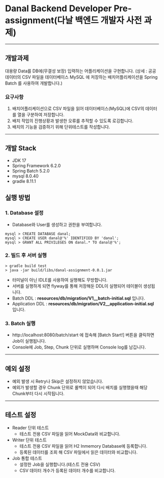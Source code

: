 # Danal Backend Developer Pre-assignment(다날 백엔드 개발자 사전 과제)

---

## 개발과제
대용량 Data를 DB에(무결성 보장) 입력하는 어플리케이션을 구현합니다.
(상세 : 공공데이터의 CSV 파일을 데이터베이스 MySQL 에 저장하는 배치어플리케이션을 Spring Batch 를 사용하여 개발합니다.)

### 요구사항
1. 배치어플리케이션으로 CSV 파일을 읽어 데이터베이스(MySQL)에 CSV의 데이터를 열을 구분하여 저장합니다.
2. 배치 작업의 진행상황과 발생한 오류를 추적할 수 있도록 로깅합니다.
3. 배치의 기능을 검증하기 위해 단위테스트를 작성합니다.

---

## 개발 Stack
- JDK 17
- Spring Framework 6.2.0
- Spring Batch 5.2.0
- mysql 8.0.40
- gradle 8.11.1

## 실행 방법
### 1. Database 설정
- Database와 User를 생성하고 권한을 부여합니다.
```
mysql > CREATE DATABASE danal;
mysql > CREATE USER danal@'%' IDENTIFIED BY 'danal';
mysql > GRANT ALL PRIVILEGES ON danal.* TO danal@'%';
```

### 2. 빌드 후 서버 실행
```
> gradle build test
> java -jar build/libs/danal-assignment-0.0.1.jar
```
- 터미널이 아닌 IDLE를 사용하여 실행해도 무방합니다.
- 서버를 실행하게 되면 flyway를 통해 저장해둔 DDL이 실행되어 테이블이 생성됩니다.
- Batch DDL : **resources/db/migration/V1__batch-initial.sql** 입니다.
- Application DDL : **resources/db/migration/V2__application-initial.sql** 입니다.

### 3. Batch 실행
- http://localhost:8080/batch/start 에 접속해 [Batch Start!] 버튼을 클릭하면 Job이 실행됩니다.
- Console에 Job, Step, Chunk 단위로 실행하며 Console log를 남깁니다.

---

## 예외 설정
- 예외 발생 시 Retry나 Skip은 설정하지 않았습니다.
- 예외가 발생할 경우 Chunk 단위로 롤백이 되어 다시 배치를 실행했을때 해당 Chunk부터 다시 시작됩니다.

---

## 테스트 설정
- Reader 단위 테스트
  - 테스트 전용 CSV 파일을 읽어 MockData와 비교합니다.
- Writer 단위 테스트
  - 테스트 전용 CSV 파일을 읽어 H2 Inmemory Database에 등록합니다.
  - 등록된 데이터를 조회 해 CSV 파일에서 읽은 데이터와 비교합니다.
- Job 통합 테스트
  - 설정한 Job을 실행합니다.(테스트 전용 CSV)
  - CSV 데이터 개수가 등록된 데이터 개수를 비교합니다.
